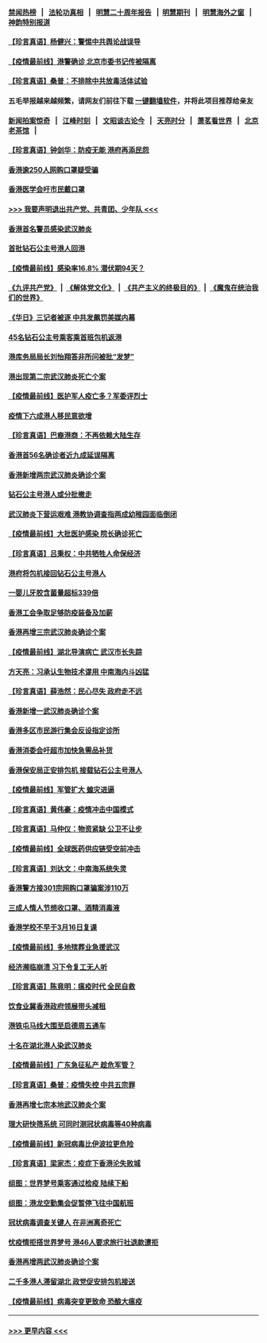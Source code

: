 #### [禁闻热榜](热点新闻.md?=0)  &nbsp;&nbsp;|&nbsp;&nbsp; [法轮功真相](https://github.com/gfw-breaker/truth/blob/master/README.md?=0) &nbsp;&nbsp;|&nbsp;&nbsp; [明慧二十周年报告](https://github.com/gfw-breaker/mh-reports/blob/master/README.md?=0) &nbsp;&nbsp;|&nbsp;&nbsp;[明慧期刊](https://github.com/gfw-breaker/mh-qikan) &nbsp;&nbsp;|&nbsp;&nbsp; [明慧海外之窗](https://github.com/gfw-breaker/mh-news/blob/master/README.md?=0) &nbsp;&nbsp;|&nbsp;&nbsp; [神韵特别报道](https://github.com/gfw-breaker/mh-news/blob/master/shenyun.md?=0)
#### [【珍言真语】杨健兴：警惕中共舆论战误导](../pages/nsc415/n11888131.md?t=02240631) 
#### [【疫情最前线】港警确诊 北京市委书记传被隔离](../pages/nsc415/n11886872.md?t=02240631) 
#### [【珍言真语】桑普：不排除中共放毒活体试验](../pages/nsc415/n11886832.md?t=02240631) 
#### 五毛举报越来越频繁，请网友们前往下载 [一键翻墙软件](https://github.com/gfw-breaker/ssr-accounts)，并将此项目推荐给亲友
#### [新闻拍案惊奇](https://github.com/gfw-breaker/banned-news/blob/master/pages/link4.md) &nbsp;&nbsp;|&nbsp;&nbsp; [江峰时刻](https://github.com/gfw-breaker/banned-news/blob/master/pages/link4.md) &nbsp;&nbsp;|&nbsp;&nbsp; [文昭谈古论今](https://github.com/gfw-breaker/banned-news/blob/master/pages/link4.md) &nbsp;&nbsp;|&nbsp;&nbsp; [天亮时分](https://github.com/gfw-breaker/banned-news/blob/master/pages/link4.md) &nbsp;&nbsp;|&nbsp;&nbsp; [萧茗看世界](https://github.com/gfw-breaker/banned-news/blob/master/pages/link4.md) &nbsp;&nbsp;|&nbsp;&nbsp; [北京老茶馆](https://github.com/gfw-breaker/banned-news/blob/master/pages/link4.md) &nbsp;&nbsp;|&nbsp;&nbsp; 
#### [【珍言真语】钟剑华：防疫无能 港府再添民怨](../pages/nsc415/n11884504.md?t=02240631) 
#### [香港逾250人网购口罩疑受骗](../pages/nsc415/n11884388.md?t=02240631) 
#### [香港医学会吁市民戴口罩](../pages/nsc415/n11884367.md?t=02240631) 
#### [>>> 我要声明退出共产党、共青团、少年队 <<<](https://github.com/begood0513/goodnews/blob/master/quit/letter.md) 
#### [香港首名警员感染武汉肺炎](../pages/nsc415/n11884357.md?t=02240631) 
#### [首批钻石公主号港人回港](../pages/nsc415/n11884333.md?t=02240631) 
#### [【疫情最前线】感染率16.8% 潜伏期94天？](../pages/nsc415/n11884256.md?t=02240631) 
#### [《九评共产党》](https://github.com/begood0513/9ping.md/blob/master/README.md) &nbsp;|&nbsp; [《解体党文化》](../../../../jtdwh.md/blob/master/README.md)  &nbsp;|&nbsp; [《共产主义的终极目的》](../../../../gczydzjmd.md/blob/master/README.md) &nbsp;|&nbsp; [《魔鬼在统治我们的世界》](../../../../mgztzwmdsj.md/blob/master/README.md) 
#### [《华日》三记者被逐 中共发飙罚美媒内幕](../pages/nsc415/n11884184.md?t=02240631) 
#### [45名钻石公主号乘客乘首班包机返港](../pages/nsc415/n11881770.md?t=02240631) 
#### [港库务局局长刘怡翔答非所问被批“发梦”](../pages/nsc415/n11881752.md?t=02240631) 
#### [港出现第二宗武汉肺炎死亡个案](../pages/nsc415/n11881736.md?t=02240631) 
#### [【疫情最前线】医护军人疫亡多？军委评烈士](../pages/nsc415/n11881655.md?t=02240631) 
#### [疫情下六成港人移民意欲增](../pages/nsc415/n11881699.md?t=02240631) 
#### [【珍言真语】巴裔港商：不再依赖大陆生存](../pages/nsc415/n11881126.md?t=02240631) 
#### [香港首56名确诊者近九成延误隔离](../pages/nsc415/n11879079.md?t=02240631) 
#### [香港新增两宗武汉肺炎确诊个案](../pages/nsc415/n11879064.md?t=02240631) 
#### [钻石公主号港人或分批撤走](../pages/nsc415/n11879029.md?t=02240631) 
#### [武汉肺炎下营运艰难 港教协调查指两成幼稚园面临倒闭](../pages/nsc415/n11878989.md?t=02240631) 
#### [【疫情最前线】大批医护感染 院长确诊死亡](../pages/nsc415/n11878595.md?t=02240631) 
#### [【珍言真语】吕秉权：中共牺牲人命保经济](../pages/nsc415/n11878390.md?t=02240631) 
#### [港府将包机接回钻石公主号港人](../pages/nsc415/n11876352.md?t=02240631) 
#### [一婴儿牙胶含菌量超标339倍](../pages/nsc415/n11876336.md?t=02240631) 
#### [香港工会争取足够防疫装备及加薪](../pages/nsc415/n11876313.md?t=02240631) 
#### [香港再增三宗武汉肺炎确诊个案](../pages/nsc415/n11876297.md?t=02240631) 
#### [【疫情最前线】湖北导演病亡 武汉市长失踪](../pages/nsc415/n11876272.md?t=02240631) 
#### [方天亮：习承认生物技术谬用 中南海内斗凶猛](../pages/nsc415/n11873679.md?t=02240631) 
#### [【珍言真语】薛浩然：民心尽失 政府走不远](../pages/nsc415/n11875838.md?t=02240631) 
#### [香港新增一武汉肺炎确诊个案](../pages/nsc415/n11874044.md?t=02240631) 
#### [香港多区市民游行集会反设指定诊所](../pages/nsc415/n11874017.md?t=02240631) 
#### [香港消委会吁超市加快急需品补货](../pages/nsc415/n11874003.md?t=02240631) 
#### [香港保安局正安排包机 接载钻石公主号港人](../pages/nsc415/n11873932.md?t=02240631) 
#### [【疫情最前线】军管扩大 蝗灾进逼](../pages/nsc415/n11873780.md?t=02240631) 
#### [【珍言真语】黄伟豪：疫情冲击中国模式](../pages/nsc415/n11873482.md?t=02240631) 
#### [【珍言真语】马仲仪：物资紧缺 公卫不让步](../pages/nsc415/n11872315.md?t=02240631) 
#### [【疫情最前线】全球医药供应链受空前冲击](../pages/nsc415/n11869614.md?t=02240631) 
#### [【珍言真语】刘达文：中南海系统失灵](../pages/nsc415/n11869465.md?t=02240631) 
#### [香港警方接301宗网购口罩骗案涉110万](../pages/nsc415/n11867572.md?t=02240631) 
#### [三成人情人节想收口罩、酒精消毒液](../pages/nsc415/n11867523.md?t=02240631) 
#### [香港学校不早于3月16日复课](../pages/nsc415/n11867498.md?t=02240631) 
#### [【疫情最前线】多地殡葬业急援武汉](../pages/nsc415/n11866914.md?t=02240631) 
#### [经济濒临崩溃 习下令复工无人听](../pages/nsc415/n11867269.md?t=02240631) 
#### [【珍言真语】陈竟明：瘟疫时代 全民自救](../pages/nsc415/n11866765.md?t=02240631) 
#### [饮食业冀香港政府领展带头减租](../pages/nsc415/n11864876.md?t=02240631) 
#### [港铁屯马线大围至启德周五通车](../pages/nsc415/n11864842.md?t=02240631) 
#### [十名在湖北港人染武汉肺炎](../pages/nsc415/n11864807.md?t=02240631) 
#### [【疫情最前线】广东急征私产 趁危军管？](../pages/nsc415/n11864205.md?t=02240631) 
#### [【珍言真语】桑普：疫情失控 中共五宗罪](../pages/nsc415/n11864157.md?t=02240631) 
#### [香港再增七宗本地武汉肺炎个案](../pages/nsc415/n11862405.md?t=02240631) 
#### [理大研快筛系统 可同时测冠状病毒等40种病毒](../pages/nsc415/n11862376.md?t=02240631) 
#### [【疫情最前线】新冠病毒比伊波拉更危险](../pages/nsc415/n11862199.md?t=02240631) 
#### [【珍言真语】梁家杰：疫症下香港沦失败城](../pages/nsc415/n11861588.md?t=02240631) 
#### [组图：世界梦号乘客通过检疫 陆续下船](../pages/nsc415/n11858302.md?t=02240631) 
#### [组图：港龙空勤集会促暂停飞往中国航班](../pages/nsc415/n11858190.md?t=02240631) 
#### [冠状病毒调查关键人 在非洲离奇死亡](../pages/nsc415/n11859798.md?t=02240631) 
#### [忧疫情拒搭世界梦号 港46人要求旅行社退款遭拒](../pages/nsc415/n11859849.md?t=02240631) 
#### [香港再增两武汉肺炎确诊个案](../pages/nsc415/n11859833.md?t=02240631) 
#### [二千多港人滞留湖北 政党促安排包机接送](../pages/nsc415/n11859831.md?t=02240631) 
#### [【疫情最前线】病毒突变更致命 恐酿大瘟疫](../pages/nsc415/n11859604.md?t=02240631) 

----
#### [ >>> 更早内容 <<< ](../indexes/nsc415-earlier.md)
